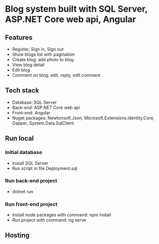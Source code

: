 # Blog system built with SQL Server, ASP.NET Core web api, Angular

## Features

- Register, Sign in, Sign out
- Show blogs list with pagination
- Create blog: add photo to blog
- View blog detail
- Edit blog
- Comment on blog: edit, reply, edit comment

## Tech stack

- Database: SQL Server
- Back-end: ASP.NET Core web api
- Front-end: Angular
- Nuget packages: Newtonsoft.Json, Microsoft.Extensions.Identity.Core, Dapper, System.Data.SqlClient

## Run local

### Initial database

- Install SQL Server
- Run script in file Deployment.sql

### Run back-end project

- dotnet run

### Run front-end project

- Install node packages with command: npm install
- Run project with command: ng serve

## Hosting
